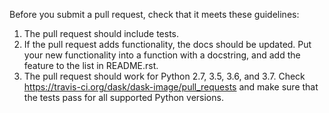 Before you submit a pull request, check that it meets these guidelines:

1. The pull request should include tests.
2. If the pull request adds functionality, the docs should be updated. Put
   your new functionality into a function with a docstring, and add the
   feature to the list in README.rst.
3. The pull request should work for Python 2.7, 3.5, 3.6, and 3.7. Check
   https://travis-ci.org/dask/dask-image/pull_requests
   and make sure that the tests pass for all supported Python versions.
